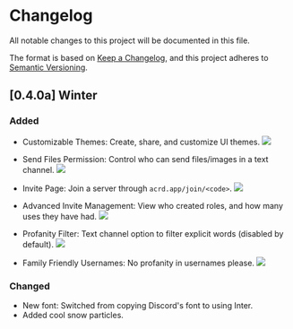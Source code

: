 # Changelog

All notable changes to this project will be documented in this file.

The format is based on [Keep a Changelog](https://keepachangelog.com/en/1.0.0/),
and this project adheres to [Semantic Versioning](https://semver.org/spec/v2.0.0.html).

## [0.4.0a] Winter

### Added

- Customizable Themes: Create, share, and customize UI themes.
![](https://i.ibb.co/K0Bv04y/image.png)

- Send Files Permission: Control who can send files/images in a text channel.
![](https://i.ibb.co/BL4kYcK/image.png)

- Invite Page: Join a server through `acrd.app/join/<code>`.
![](https://i.ibb.co/TKPvY68/image.png)

- Advanced Invite Management: View who created roles, and how many uses they have had.
![](https://i.ibb.co/rxd6Q4K/image.png)

- Profanity Filter: Text channel option to filter explicit words (disabled by default).
![](https://i.ibb.co/9WTgp4v/image.png)

- Family Friendly Usernames: No profanity in usernames please.
![](https://i.ibb.co/KyWBgTn/image.png)

### Changed 
- New font: Switched from copying Discord's font to using Inter.
- Added cool snow particles.
